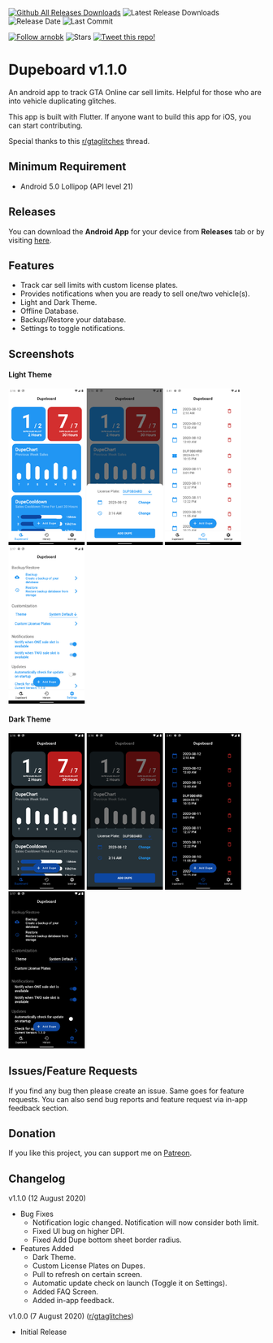 [![Github All Releases Downloads](https://img.shields.io/github/downloads/arnobk/dupeboard/total.svg?style=flat-square&logo=github)](https://github.com/arnobk/dupeboard/releases)
![Latest Release Downloads](https://img.shields.io/github/downloads/arnobk/dupeboard/latest/total?style=flat-square)
![Release Date](https://img.shields.io/github/release-date/arnobk/dupeboard?style=flat-square)
![Last Commit](https://img.shields.io/github/last-commit/arnobk/dupeboard?style=flat-square)

[![Follow arnobk](https://img.shields.io/github/followers/arnobk?label=Follow&style=social)](https://github.com/arnobk)
![Stars](https://img.shields.io/github/stars/arnobk/dupeboard?style=social)
[![Tweet this repo!](https://img.shields.io/twitter/url?style=social&url=https%3A%2F%2Fgithub.com%2Farnobk%2Fdupeboard)](https://twitter.com/intent/tweet?url=https%3A%2F%2Fgithub.com%2Farnobk%2Fdupeboard&text=Dupeboard%20-%20Car%20sell%20tracker%20for%20GTA%20Online)

# Dupeboard v1.1.0

An android app to track GTA Online car sell limits. Helpful for those who are into vehicle duplicating glitches. 

This app is built with Flutter. If anyone want to build this app for iOS, you can start contributing.

Special thanks to this [r/gtaglitches](https://www.reddit.com/r/gtaglitches/comments/g3oabw/so_you_wanna_be_a_dupe_god/) thread.

## Minimum Requirement
- Android 5.0 Lollipop (API level 21)

## Releases
You can download the **Android App** for your device from **Releases** tab or by visiting [here](https://github.com/igeniusarnob/dupeboard/releases). 

## Features
- Track car sell limits with custom license plates.
- Provides notifications when you are ready to sell one/two vehicle(s).
- Light and Dark Theme.
- Offline Database.
- Backup/Restore your database.
- Settings to toggle notifications.

## Screenshots
#### Light Theme
<p float="left">
    <img src=".github/images/screenshot_light_1.png" width="150" alt="screenshot_light_1"/>
    <img src=".github/images/screenshot_light_2.png" width="150" alt="screenshot_light_2"/>
    <img src=".github/images/screenshot_light_3.png" width="150" alt="screenshot_light_3"/>
    <img src=".github/images/screenshot_light_4.png" width="150" alt="screenshot_light_4"/>
</p>

#### Dark Theme
<p float="left">
    <img src=".github/images/screenshot_dark_1.png" width="150" alt="screenshot_dark_1"/>
    <img src=".github/images/screenshot_dark_2.png" width="150" alt="screenshot_dark_2"/>
    <img src=".github/images/screenshot_dark_3.png" width="150" alt="screenshot_dark_3"/>
    <img src=".github/images/screenshot_dark_4.png" width="150" alt="screenshot_dark_4"/>
</p>

## Issues/Feature Requests
If you find any bug then please create an issue. Same goes for feature requests. You can also send bug reports and feature request via in-app feedback section.

## Donation
If you like this project, you can support me on [Patreon](https://www.patreon.com/arnobk).

## Changelog
v1.1.0 (12 August 2020)
- Bug Fixes
    - Notification logic changed. Notification will now consider both limit.
    - Fixed UI bug on higher DPI.
    - Fixed Add Dupe bottom sheet border radius.
- Features Added
    - Dark Theme.
    - Custom License Plates on Dupes.
    - Pull to refresh on certain screen.
    - Automatic update check on launch (Toggle it on Settings).
    - Added FAQ Screen.
    - Added in-app feedback.

v1.0.0 (7 August 2020) ([r/gtaglitches](https://www.reddit.com/r/gtaglitches/comments/i5g1j1/an_android_app_for_tracking_gta_online_daily/))
- Initial Release